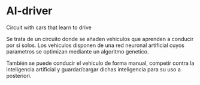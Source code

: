 # AI-driver
Circuit with cars that learn to drive

Se trata de un circuito donde se añaden vehiculos que aprenden a conducir por si solos.
Los vehiculos disponen de una red neuronal artificial cuyos parametros se optimizan mediante un algoritmo genetico.

También se puede conducir el vehiculo de forma manual, competir contra la inteligencia artificial y guardar/cargar dichas inteligencia para su uso a posteriori.
